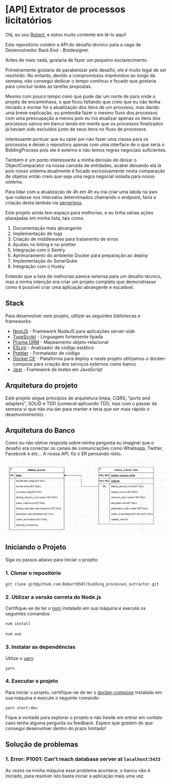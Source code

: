 # [API] Extrator de processos licitatórios

Olá, eu sou [Robert](https://robertdeveloper.com/about), e estou muito contente em tê-lo aqui!

Este repositório contém a API do desafio técnico para a vaga de Desenvolvedor Back End - Botdesigner.

Antes de mais nada, gostaria de fazer um pequeno esclarecimento.

Primeiramente gostaria de parabenizar pelo desafio, ele é muito legal de ser resolvido. No entanto, devido a compromissos imprevistos ao longo da semana, não consegui dedicar o tempo contínuo e focado que gostaria para concluir todas as tarefas propostas.

Mesmo com pouco tempo creio que pude dar um norte de para onde o projeto de encaminhava, o que ficou faltando que creio que eu não tenha iniciado a montar foi a atualização dos itens de um processo, mas dando uma breve explicação, eu pretendia fazer o mesmo fluxo dos processos com uma preocupação a menos pois eu iria atualizar apenas os itens dos processos salvos em banco tendo em mente que os processos finalizados já haviam sido excluídos junto de seus itens no fluxo de processos.

Interessante pontuar que eu optei por não fazer uma classe para os processos e deixei o repository apenas com uma interface de o que seria o BiddingProcess pois ele é externo e não temos regras negociais suficientes.

Também é um ponto interessante a minha decisão de deixar o ObjectComparator na nossa camada de entidades, acabei deixando ela lá pois nosso sistema atualmente é focado exclusivamente nesta comparação de objetos então creio que seja uma regra negocial isolada para nosso sistema.
 
Para lidar com a atualização de 4h em 4h eu iria criar uma labda na aws que rodasse nos intervalos determinados chamando o endpoint, faria a criação desta lambda via [serverless](https://www.serverless.com/).

Este projeto ainda tem espaço para melhorias, e eu tinha várias ações planejadas em minha lista, tais como:

1. Documentação mais abrangente
2. Implementação de logs
3. Criação de middlewares para tratamento de erros
4. Ajustes no linting e no prettier
5. Integração com o Sentry
6. Aprimoramento do ambiente Docker para preparação ao deploy
7. Implementação do SonarQube
8. Integração com o Husky

Entendo que a lista de melhorias parece extensa para um desafio técnico, mas a minha intenção era criar um projeto completo que demonstrasse como é possível criar uma aplicação abrangente e escalável.

## Stack

Para desenvolver este projeto, utilizei as seguintes bibliotecas e frameworks:

- [NestJS](https://docs.nestjs.com/) - Framework NodeJS para aplicações server-side
- [TypeScript](https://www.typescriptlang.org/) - Linguagem fortemente tipada
- [Prisma ORM](https://www.prisma.io/nestjs) - Mapeamento objeto-relacional
- [ESLint](https://eslint.org/) - Analisador de código estático
- [Prettier](https://prettier.io/) - Formatador de código
- [Docker CE](https://www.docker.com/) - Plataforma para deploy e neste projeto utilizamos o docker-compose para criação dos serviços externos como banco
- [Jest](https://jestjs.io/pt-BR/docs/getting-started) - Framework de testes em JavaScript

## Arquitetura do projeto

Este projeto segue princípios de arquitetura limpa, CQRS, "ports and adapters", SOLID e TDD (comecei aplicando TDD, mas com o passar da semana vi que não iria dar para manter e teria que ser mais rápido o desenvolvimento).

## Arquitetura do Banco

Como eu não obtive resposta sobre minha pergunta eu imaginei que o desafio era conectar os canais de comunicações como Whatsapp, Twitter, Facebook e etc... A nossa API, fiz o ER pensando nisto.

<div align="center">
    <img src="./docs/er.jpg" alt="Imagem contendo o ER do banco">
</div>

## Iniciando o Projeto

Siga os passos abaixo para iniciar o projeto:

### 1. Clonar o repositório

```
git clone git@github.com:RobertDS07/bidding_processes_extractor.git
```

### 2. Utilizar a versão correta do Node.js

Certifique-se de ter o [nvm](https://github.com/nvm-sh/nvm) instalado em sua máquina e execute os seguintes comandos:

```
nvm install

nvm use
```

### 3. Instalar as dependências

Utilize o [yarn](https://yarnpkg.com/):

```
yarn
```

### 4. Executar o projeto

Para iniciar o projeto, certifique-se de ter o [docker-compose](https://docs.docker.com/compose/install/) instalado em sua máquina e execute o seguinte comando:

```
yarn start:dev
```

Fique à vontade para explorar o projeto e não hesite em entrar em contato caso tenha alguma pergunta ou feedback. Espero que gostem do que consegui desenvolver dentro do prazo limitado!


## Solução de problemas

### 1. Error: P1001: Can't reach database server at `localhost`:`5433`

As vezes na minha máquina esse problema acontece, o banco não é iniciado, para resolver isto basta iniciar a aplicação mais uma vez
